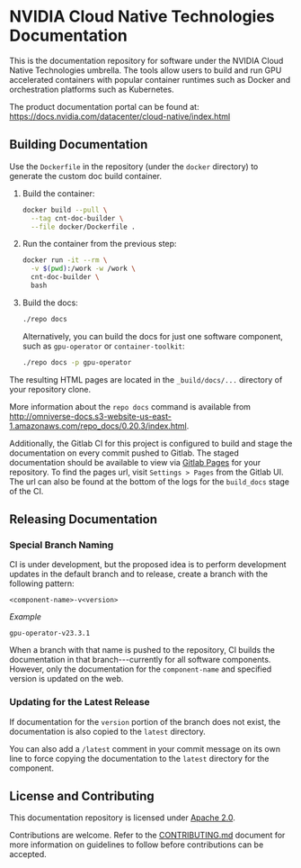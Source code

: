 # NVIDIA Cloud Native Technologies Documentation

This is the documentation repository for software under the NVIDIA Cloud Native Technologies umbrella. The tools allow users to
build and run GPU accelerated containers with popular container runtimes such as Docker and orchestration platforms such as Kubernetes.

The product documentation portal can be found at: https://docs.nvidia.com/datacenter/cloud-native/index.html

## Building Documentation

Use the `Dockerfile` in the repository (under the ``docker`` directory) to generate the custom doc build container.

1. Build the container:

   ```bash
   docker build --pull \
     --tag cnt-doc-builder \
     --file docker/Dockerfile .
   ```

1. Run the container from the previous step:

   ```bash
   docker run -it --rm \
     -v $(pwd):/work -w /work \
     cnt-doc-builder \
     bash
   ```

1. Build the docs:

   ```bash
   ./repo docs
   ```

   Alternatively, you can build the docs for just one software component, such as ``gpu-operator``
   or ``container-toolkit``:

   ```bash
   ./repo docs -p gpu-operator
   ```

The resulting HTML pages are located in the `_build/docs/...` directory of your repository clone.

More information about the ``repo docs`` command is available from
<http://omniverse-docs.s3-website-us-east-1.amazonaws.com/repo_docs/0.20.3/index.html>.

Additionally, the Gitlab CI for this project is configured to build and stage the documentation on every commit pushed to Gitlab. The staged documentation should be available to view via [Gitlab Pages](https://docs.gitlab.com/ee/user/project/pages/) for your repository. To find the pages url, visit `Settings > Pages` from the Gitlab UI. The url can also be found at the bottom of the logs for the `build_docs` stage of the CI.

## Releasing Documentation

### Special Branch Naming

CI is under development, but the proposed idea is to perform development updates
in the default branch and to release, create a branch with the following pattern:

   ```text
   <component-name>-v<version>
   ```

   *Example*

   ```text
   gpu-operator-v23.3.1
   ```

When a branch with that name is pushed to the repository, CI builds the documentation
in that branch---currently for all software components.
However, only the documentation for the `component-name` and specified version is
updated on the web.

### Updating for the Latest Release

If documentation for the `version` portion of the branch does not exist, the
documentation is also copied to the `latest` directory.

You can also add a `/latest` comment in your commit message on its own line
to force copying the documentation to the `latest` directory for the component.

## License and Contributing

This documentation repository is licensed under [Apache 2.0](https://www.apache.org/licenses/LICENSE-2.0).

Contributions are welcome. Refer to the [CONTRIBUTING.md](https://gitlab.com/nvidia/cloud-native/cnt-docs/-/blob/master/CONTRIBUTING.md) document for more
information on guidelines to follow before contributions can be accepted.
